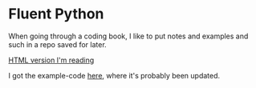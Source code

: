 # Fluent Python

When going through a coding book, I like to put notes and examples and such in a repo saved for later.

[HTML version I'm reading](https://library.oreilly.com/book/0636920032519/fluent-python/toc.xhtml)

I got the example-code [here](https://github.com/fluentpython/example-code), where it's probably been updated.


